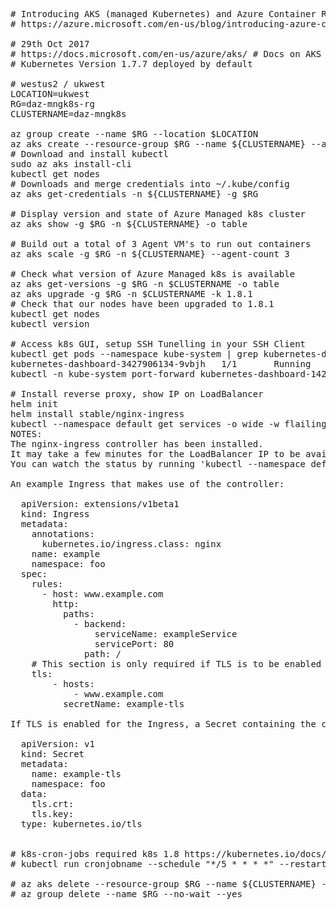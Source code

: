 <pre>
# Introducing AKS (managed Kubernetes) and Azure Container Registry improvements
# https://azure.microsoft.com/en-us/blog/introducing-azure-container-service-aks-managed-kubernetes-and-azure-container-registry-geo-replication/

# 29th Oct 2017
# https://docs.microsoft.com/en-us/azure/aks/ # Docs on AKS
# Kubernetes Version 1.7.7 deployed by default

# westus2 / ukwest
LOCATION=ukwest
RG=daz-mngk8s-rg
CLUSTERNAME=daz-mngk8s

az group create --name $RG --location $LOCATION
az aks create --resource-group $RG --name ${CLUSTERNAME} --agent-count 2 -s Standard_D2_v2
# Download and install kubectl
sudo az aks install-cli
kubectl get nodes
# Downloads and merge credentials into ~/.kube/config
az aks get-credentials -n ${CLUSTERNAME} -g $RG

# Display version and state of Azure Managed k8s cluster
az aks show -g $RG -n ${CLUSTERNAME} -o table

# Build out a total of 3 Agent VM's to run out containers
az aks scale -g $RG -n ${CLUSTERNAME} --agent-count 3

# Check what version of Azure Managed k8s is available
az aks get-versions -g $RG -n $CLUSTERNAME -o table
az aks upgrade -g $RG -n $CLUSTERNAME -k 1.8.1
# Check that our nodes have been upgraded to 1.8.1
kubectl get nodes
kubectl version

# Access k8s GUI, setup SSH Tunelling in your SSH Client
kubectl get pods --namespace kube-system | grep kubernetes-dashboard
kubernetes-dashboard-3427906134-9vbjh   1/1       Running   0          49m
kubectl -n kube-system port-forward kubernetes-dashboard-1427906131-8vbjh 9090:9090

# Install reverse proxy, show IP on LoadBalancer
helm init
helm install stable/nginx-ingress
kubectl --namespace default get services -o wide -w flailing-hound-nginx-ingress-controller
NOTES:
The nginx-ingress controller has been installed.
It may take a few minutes for the LoadBalancer IP to be available.
You can watch the status by running 'kubectl --namespace default get services -o wide -w flailing-hound-nginx-ingress-controller'

An example Ingress that makes use of the controller:

  apiVersion: extensions/v1beta1
  kind: Ingress
  metadata:
    annotations:
      kubernetes.io/ingress.class: nginx
    name: example
    namespace: foo
  spec:
    rules:
      - host: www.example.com
        http:
          paths:
            - backend:
                serviceName: exampleService
                servicePort: 80
              path: /
    # This section is only required if TLS is to be enabled for the Ingress
    tls:
        - hosts:
            - www.example.com
          secretName: example-tls

If TLS is enabled for the Ingress, a Secret containing the certificate and key must also be provided:

  apiVersion: v1
  kind: Secret
  metadata:
    name: example-tls
    namespace: foo
  data:
    tls.crt: <base64 encoded cert>
    tls.key: <base64 encoded key>
  type: kubernetes.io/tls


# k8s-cron-jobs required k8s 1.8 https://kubernetes.io/docs/concepts/workloads/controllers/cron-jobs/
# kubectl run cronjobname --schedule "*/5 * * * *" --restart=OnFailure --image "imagename" -- "command"

# az aks delete --resource-group $RG --name ${CLUSTERNAME} --yes
# az group delete --name $RG --no-wait --yes
</pre>
